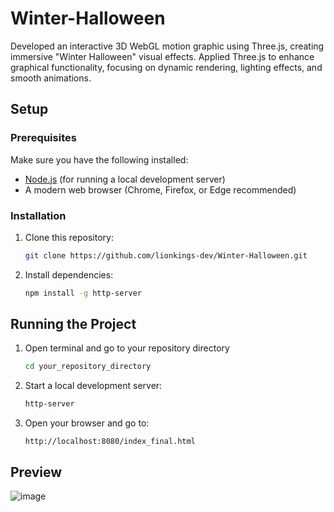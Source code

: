# Winter-Halloween
Developed an interactive 3D WebGL motion graphic using Three.js, creating immersive "Winter Halloween" visual effects. Applied Three.js to enhance graphical functionality, focusing on dynamic rendering, lighting effects, and smooth animations.

## Setup

### Prerequisites
Make sure you have the following installed:
- [Node.js](https://nodejs.org/) (for running a local development server)
- A modern web browser (Chrome, Firefox, or Edge recommended)

### Installation
1. Clone this repository:
   ```sh
   git clone https://github.com/lionkings-dev/Winter-Halloween.git
   ```
2. Install dependencies:
   ```sh
   npm install -g http-server
   ```

## Running the Project
1. Open terminal and go to your repository directory
   ```sh
   cd your_repository_directory
   ```
2. Start a local development server:
   ```sh
   http-server
   ```
3. Open your browser and go to:
   ```
   http://localhost:8080/index_final.html
   ```

## Preview

![image](https://github.com/user-attachments/assets/a0ae3a10-1fff-4bf6-a139-b72b35fd298f)


